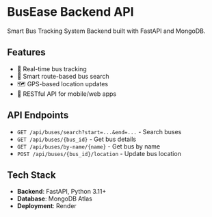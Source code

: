 # BusEase Backend API

Smart Bus Tracking System Backend built with FastAPI and MongoDB.

## Features

- 🚌 Real-time bus tracking
- 📍 Smart route-based bus search
- 🗺️ GPS-based location updates
- 📱 RESTful API for mobile/web apps

## API Endpoints

- `GET /api/buses/search?start=...&end=...` - Search buses
- `GET /api/buses/{bus_id}` - Get bus details
- `GET /api/buses/by-name/{name}` - Get bus by name
- `POST /api/buses/{bus_id}/location` - Update bus location

## Tech Stack

- **Backend**: FastAPI, Python 3.11+
- **Database**: MongoDB Atlas
- **Deployment**: Render
